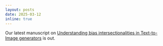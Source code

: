 ```yaml
---
layout: posts
date: 2025-03-12
inline: true
---
```

 
 Our latest manuscript on [Understanding bias intersectionalities in Text-to-Image generators](https://arxiv.org/abs/2503.09763) is out.
